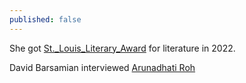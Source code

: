 ```yaml
---
published: false
---
```

 
She got [St._Louis_Literary_Award](https://en.wikipedia.org/wiki/St._Louis_Literary_Award) for literature in 2022.

 David Barsamian interviewed [Arunadhati Roh](https://www.youtube.com/watch?v=t-utPThZTmw)